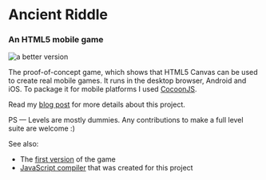 # Ancient Riddle
### An HTML5 mobile game
![a better version](http://s17.postimage.org/maw37811b/Screen_Shot_2013_03_08_at_18_47_42.png)

The proof-of-concept game, which shows that HTML5 Canvas can be used to create real mobile games. It runs in the desktop browser, Android and iOS. To package it for mobile platforms I used [CocoonJS](http://www.ludei.com/tech/cocoonjs).

Read my [blog post](http://mihhaillapushkin.wordpress.com/2013/03/11/the-makings-of-a-mobile-canvas-game) for more details about this project.

PS — Levels are mostly dummies. Any contributions to make a full level suite are welcome :)

See also:
* The [first version](https://github.com/mihhail-lapushkin/Solve-Me) of the game
* [JavaScript compiler](https://github.com/mihhail-lapushkin/CocoonJS-Compiler) that was created for this project
